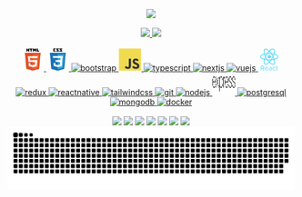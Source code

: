 <p align="center">
  <img src="https://readme-typing-svg.herokuapp.com/?lines=Hi+Guys!;I'm+Dil+Zaib!&font=Fira%20Code&center=true&width=380&height=50">
</p>

<div align="center">
  <a href="https://github.com/dilzaibofficial">
  <img height="180em" src="https://github-readme-stats-rongronggg9.vercel.app/api?username=dilzaibofficial&show_icons=true&hide_border=true&count_private=true&include_all_commits=true&theme=github_dark&cache_seconds=1800"/>
  <img height="180em" src="https://github-readme-stats.vercel.app/api/top-langs/?username=dilzaibofficial&theme=algolia&layout=compact"/>
</div>

<div align="center" style="display: inline_block"><br>
  <img src="https://raw.githubusercontent.com/devicons/devicon/master/icons/html5/html5-original-wordmark.svg" alt="html5" width="40" height="40"/>
  <img src="https://raw.githubusercontent.com/devicons/devicon/master/icons/css3/css3-original-wordmark.svg" alt="css3" width="40" height="40"/>
  <img src="https://raw.githubusercontent.com/rahuldkjain/github-profile-readme-generator/888aff31e1d26dd2a6acf6afebbc34970aeb0118/src/images/icons/FrontendDevelopment/bootstrap.svg" alt="bootstrap" width="40" height="40"/>
  <img src="https://raw.githubusercontent.com/devicons/devicon/master/icons/javascript/javascript-original.svg" alt="javascript" width="40" height="40"/>
  <img src="https://raw.githubusercontent.com/rahuldkjain/github-profile-readme-generator/c919601f7ee4d1b5a7ed75a4250601c32395c45c/src/images/icons/ProgrammingLanguages/typescript.svg" alt="typescript" width="40" height="40"/>
  <img src="https://cdn.worldvectorlogo.com/logos/next-js.svg" alt="nextjs" width="40" height="40"/>
  <img src="https://raw.githubusercontent.com/rahuldkjain/github-profile-readme-generator/888aff31e1d26dd2a6acf6afebbc34970aeb0118/src/images/icons/FrontendDevelopment/vuejs.svg" alt="vuejs" width="40" height="40"/>
  <img src="https://raw.githubusercontent.com/devicons/devicon/master/icons/react/react-original-wordmark.svg" alt="reactjs" width="40" height="40"/>
  <img src="https://raw.githubusercontent.com/rahuldkjain/github-profile-readme-generator/c919601f7ee4d1b5a7ed75a4250601c32395c45c/src/images/icons/FrontendDevelopment/redux.svg" alt="redux" width="40" height="40"/>
  <img src="https://raw.githubusercontent.com/rahuldkjain/github-profile-readme-generator/888aff31e1d26dd2a6acf6afebbc34970aeb0118/src/images/icons/MobileAppDevelopment/reactnative.svg" alt="reactnative" width="40" height="40"/>
  <img src="https://raw.githubusercontent.com/rahuldkjain/github-profile-readme-generator/888aff31e1d26dd2a6acf6afebbc34970aeb0118/src/images/icons/FrontendDevelopment/tailwind.svg" alt="tailwindcss" width="40" height="40"/>
  <img src="https://raw.githubusercontent.com/rahuldkjain/github-profile-readme-generator/888aff31e1d26dd2a6acf6afebbc34970aeb0118/src/images/icons/Other/git.svg" alt="git" width="40" height="40"/>
  <img src="https://raw.githubusercontent.com/rahuldkjain/github-profile-readme-generator/c919601f7ee4d1b5a7ed75a4250601c32395c45c/src/images/icons/BackendDevelopment/nodejs.svg" alt="nodejs" width="40" height="40"/>
  <img src="https://raw.githubusercontent.com/rahuldkjain/github-profile-readme-generator/888aff31e1d26dd2a6acf6afebbc34970aeb0118/src/images/icons/BackendDevelopment/express.svg" alt="express" width="40" height="40"/>
  <img src="https://raw.githubusercontent.com/rahuldkjain/github-profile-readme-generator/888aff31e1d26dd2a6acf6afebbc34970aeb0118/src/images/icons/Database/postgresql.svg" alt="postgresql" width="40" height="40"/>
  <img src="https://raw.githubusercontent.com/rahuldkjain/github-profile-readme-generator/master/src/images/icons/Database/mongodb.svg" alt="mongodb" width="40" height="40"/>
  <img src="https://raw.githubusercontent.com/rahuldkjain/github-profile-readme-generator/888aff31e1d26dd2a6acf6afebbc34970aeb0118/src/images/icons/Devops/docker.svg" alt="docker" width="40" height="40"/>
</div>

<br>

<div align="center">
  <a href="https://your-portfolio-link" target="_blank"><img src="https://img.shields.io/badge/website-000000?style=for-the-badge&logo=About.me&logoColor=white" target="_blank"></a>
  <a href="https://www.linkedin.com/in/dilzaibofficial?utm_source=share&utm_campaign=share_via&utm_content=profile&utm_medium=android_app" target="_blank"><img src="https://img.shields.io/badge/LinkedIn-0077B5?style=for-the-badge&logo=linkedin&logoColor=white" target="_blank"></a>
  <a href="https://x.com/dilzaibofficial" target="_blank"><img src="https://img.shields.io/badge/Twitter-1DA1F2?style=for-the-badge&logo=twitter&logoColor=white" target="_blank"></a>
  <a href="https://www.instagram.com/dilzaibofficial?igsh=ZGNmZTQzMjl1cnZ4" target="_blank"><img src="https://img.shields.io/badge/Instagram-E4405F?style=for-the-badge&logo=instagram&logoColor=white" target="_blank"></a>
  <a href="https://www.snapchat.com/add/dilzaibofficial?share_id=FLk0owJKxgk&locale=en-PK" target="_blank"><img src="https://img.shields.io/badge/Snapchat-FFFC00?style=for-the-badge&logo=snapchat&logoColor=black" target="_blank"></a>
  <a href="https://youtube.com/@dilzaibofficial?si=BjiRGCenM8_xvpgk" target="_blank"><img src="https://img.shields.io/badge/YouTube-FF0000?style=for-the-badge&logo=youtube&logoColor=white" target="_blank"></a>
  <a href="https://www.facebook.com/share/165J8YXU5k/" target="_blank"><img src="https://img.shields.io/badge/Facebook-1877F2?style=for-the-badge&logo=facebook&logoColor=white" target="_blank"></a>
</div>

<div align="center">
  <img  src="https://github.com/dilzaibofficial/dilzaibofficial/blob/main/github-user-contribution.svg" alt="github contribution grid snake animation" />
</div>
